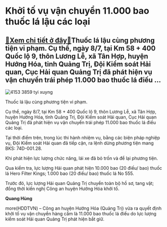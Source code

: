 Khởi tố vụ vận chuyển 11.000 bao thuốc lá lậu các loại
======================================================

[:gift:Xem chi tiết ở đây:gift:](https://hddtvn.com/khoi-to-vu-van-chuyen-11-000-bao-thuoc-la-lau-cac-loai/)Thuốc lá lậu cùng phương tiện vi phạm. Cụ thể, ngày 8/7, tại Km 58 + 400 Quốc lộ 9, thôn Lương Lễ, xã Tân Hợp, huyện Hướng Hóa, tỉnh Quảng Trị, Đội Kiểm soát Hải quan, Cục Hải quan Quảng Trị đã phát hiện vụ vận chuyển trái phép 11.000 bao thuốc lá điếu …
--------------------------------------------------------------------------------------------------------------------------------------------------------------------------------------------------------------------------------------------------------------





![4153 3859 tyi xuyng](https://hddtvn.com/wp-content/uploads/2021/01/4153_3859_tYi_xuYng.jpg "Thuốc lá lậu cùng phương tiện vi phạm.")


Thuốc lá lậu cùng phương tiện vi phạm.



Cụ thể, ngày 8/7, tại Km 58 + 400 Quốc lộ 9, thôn Lương Lễ, xã Tân Hợp, huyện Hướng Hóa, tỉnh Quảng Trị, Đội Kiểm soát Hải quan, Cục Hải quan Quảng Trị đã phát hiện vụ vận chuyển trái phép 11.000 bao thuốc lá điếu các loại.


Tại thời điểm trên, trong lúc thi hành nhiệm vụ, bằng các biện pháp nghiệp vụ, Đội Kiểm soát Hải quan đã tiếp cận, ra lệnh dừng phương tiện mang BKS: 74D-001.28.


Khi phát hiện lực lượng chức năng, lái xe đã bỏ trốn và để lại phương tiện.


Qua kiểm tra, lực lượng Hải quan phát hiện 10.000 bao (20 điếu/ bao) thuốc lá Hero Filter Kings; 1.000 bao (20 điếu/ bao) thuốc lá No 555.


Trước đó, lực lượng Hải quan Quảng Trị chuyển toàn bộ hồ sơ, tang vật; đồng thời kiến nghị Công an huyện Hướng Hóa khởi tố.




**Quang Hùng**



more(HDDTVN) – Công an huyện Hướng Hóa (Quảng Trị) vừa ra quyết định khởi tố vụ vận chuyển hàng cấm là 11.000 bao thuốc lá điếu do lực lượng kiểm soát Hải quan Quảng Trị phát hiện bắt giữ.

